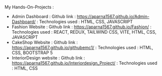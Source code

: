 My Hands-On-Projects :

* Admin Dashboard          : Github link : https://aparna1567.github.io/Admin-Dashboard/
                             :  Technologies used : HTML, CSS, JAVASCRIPT
* Fashion Website          : Github link : https://aparna1567.github.io/Fashion/
                             :  Technologies used : REACT, REDUX, TAILWIND CSS, VITE, HTML, CSS, JAVASCRIPT
* CakeShop Website         : Github link : https://aparna1567.github.io/githubemc1/
                             :  Technologies used : HTML, CSS, BOOTSTRAP 5
* InteriorDesign website   : Github link :  https://aparna1567.github.io/Interiordesign_Project/
                             :  Technologies used : HTML, CSS

